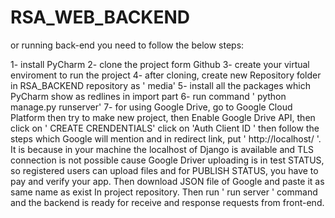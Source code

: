 # RSA_WEB_BACKEND

or running back-end you need to follow the below steps:

1- install PyCharm
2- clone the project form Github
3- create your virtual enviroment to run the project
4- after cloning, create new Repository folder in RSA_BACKEND repository as ' media'
5- install all the packages which PyCharm show as redlines in import part
6- run command ' python manage.py runserver'
7- for using Google Drive, go to Google Cloud Platform then try to make new project, then Enable Google Drive API, then click on ' CREATE CRENDENTIALS' click on 'Auth Client ID ' then follow the steps which Google will mention and in redirect link, put ' http://localhost/ '. It is because in your machine the localhost of Django is available and TLS connection is not possible cause Google Driver uploading is in test STATUS, so registered users can upload files and for PUBLISH STATUS, you have to pay and verify your app. Then download JSON file of Google and paste it as same name as exist In project repository. Then run ' run server '  command and the backend is ready for receive and response requests from front-end. 
